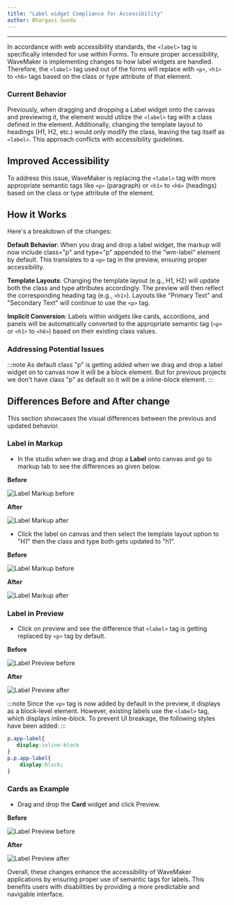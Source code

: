 ```yaml
---
title: "Label widget Compliance for Accessibility"
author: Bhargavi Gunda
---
```

---

In accordance with web accessibility standards, the `<label>` tag is specifically intended for use within Forms. To ensure proper accessibility, WaveMaker is implementing changes to how label widgets are handled. Therefore, the `<label>` tag used out of the forms will replace with `<p>`, `<h1>` to `<h6>` tags based on the class or type attribute of that element.

<!-- truncate -->

### Current Behavior

Previously, when dragging and dropping a Label widget onto the canvas and previewing it, the element would utilize the `<label>` tag with a class defined in the element. Additionally, changing the template layout to headings (H1, H2, etc.) would only modify the class, leaving the tag itself as `<label>`. This approach conflicts with accessibility guidelines.

## Improved Accessibility

To address this issue, WaveMaker is replacing the `<label>` tag with more appropriate semantic tags like `<p>` (paragraph) or `<h1>` to `<h6>` (headings) based on the class or type attribute of the element.

## How it Works

Here's a breakdown of the changes:

**Default Behavior**: When you drag and drop a label widget, the markup will now include class="p" and type="p" appended to the "wm-label" element by default. This translates to a `<p>` tag in the preview, ensuring proper accessibility.

**Template Layouts**: Changing the template layout (e.g., H1, H2) will update both the class and type attributes accordingly. The preview will then reflect the corresponding heading tag (e.g., `<h1>`). Layouts like "Primary Text" and "Secondary Text" will continue to use the `<p>` tag.

**Implicit Conversion**: Labels within widgets like cards, accordions, and panels will be automatically converted to the appropriate semantic tag (`<p>` or `<h1>` to `<h6>`) based on their existing class values.

### Addressing Potential Issues

:::note
As default class "p" is getting added when we drag and drop a label widget on to canvas now it will be a block element. But for previous projects we don't have class "p" as default so it will be a inline-block element.
:::

## Differences Before and After change

This section showcases the visual differences between the previous and updated behavior.

### Label in Markup

- In the studio when we drag and drop a **Label** onto canvas and go to markup tab to see the differences as given below.

**Before**

![Label Markup before](/learn/assets/label_before_markup.png)

**After**

![Label Markup after](/learn/assets/label_after_markup.png)

- Click the label on canvas and then select the template layout option to "H1" then the class and type both gets updated to "h1".

**Before**

![Label Markup before](/learn/assets/label_option_before.png)

**After**

![Label Markup after](/learn/assets/label_option_after.png)

### Label in Preview

- Click on preview and see the difference that `<label>` tag is getting replaced by `<p>` tag by default.

**Before**

![Label Preview before](/learn/assets/label_preview_before.png)

**After**

![Label Preview after](/learn/assets/label_preview_after.png) 

:::note
Since the `<p>` tag is now added by default in the preview, it displays as a block-level element. However, existing labels use the `<label>` tag, which displays inline-block. To prevent UI breakage, the following styles have been added:
:::

```css
p.app-label{
   display:inline-block 
}
p.p.app-label{
    display:block;
}
```

### Cards as Example

- Drag and drop the **Card** widget and click Preview.

**Before**

![Label Preview before](/learn/assets/cards_before.png)

**After**

![Label Preview after](/learn/assets/cards_after.png) 

Overall, these changes enhance the accessibility of WaveMaker applications by ensuring proper use of semantic tags for labels. This benefits users with disabilities by providing a more predictable and navigable interface.


